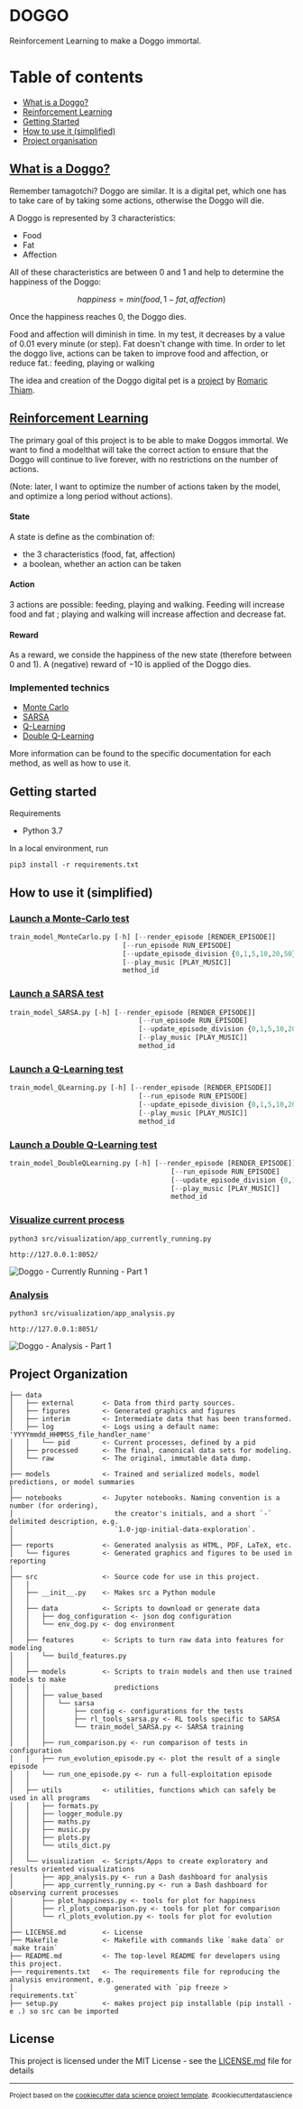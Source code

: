 # DOGGO


Reinforcement Learning to make a Doggo immortal.


# Table of contents

* [What is a Doggo?](#what-is-a-doggo?)
* [Reinforcement Learning](#reinforcement-learning)
* [Getting Started](#getting-started)
* [How to use it (simplified)](#how-to-use-it-(simplified))
* [Project organisation](#project-organisation)
<!--* [License](#license)-->
<!--* [Known bugs](#known-bugs)-->

## [What is a Doggo?](src/data/README.md)

Remember tamagotchi? Doggo are similar. It is a digital pet, which one has to take care of by taking some actions, otherwise the Doggo will die.

A Doggo is represented by 3 characteristics:

* Food
* Fat
* Affection

All of these characteristics are between 0 and 1 and help to determine the happiness of the Doggo:

$$happiness = min(food, 1-fat, affection)$$

Once the happiness reaches 0, the Doggo dies.

Food and affection will diminish in time. In my test, it decreases by a value of 0.01 every minute (or step). Fat doesn't change with time. In order to let the doggo live, actions can be taken to improve food and affection, or reduce fat.: feeding, playing or walking

The idea and creation of the Doggo digital pet is a [project]() by [Romaric Thiam](https://github.com/RTH00).


## [Reinforcement Learning](src/models/README.md)

The primary goal of this project is to be able to make Doggos immortal. We want to find a modelthat will take the correct action to ensure that the Doggo will continue to live forever, with no restrictions on the number of actions.

(Note: later, I want to optimize the number of actions taken by the model, and optimize a long period without actions).

#### State

A state is define as the combination of:

* the 3 characteristics (food, fat, affection)
* a boolean, whether an action can be taken

#### Action

3 actions are possible: feeding, playing and walking. Feeding will increase food and fat ; playing and walking will increase affection and decrease fat.

#### Reward

As a reward, we conside the happiness of the new state (therefore between 0 and 1). A (negative) reward of $-10$  is applied of the Doggo dies.


### Implemented technics

* [Monte Carlo](src/models/value_based/monte_carlo/README.md)
* [SARSA](src/models/value_based/sarsa/README.md)
* [Q-Learning](src/models/value_based/qlearning/README.md)
* [Double Q-Learning](src/models/value_based/doubleqlearning/README.md)

More information can be found to the specific documentation for each method, as well as how to use it.

## Getting started

Requirements

* Python 3.7

In a local environment, run

~~~
pip3 install -r requirements.txt
~~~


## How to use it (simplified)

### [Launch a Monte-Carlo test](src/models/value_based/monte_carlo/README.md)

~~~python
train_model_MonteCarlo.py [-h] [--render_episode [RENDER_EPISODE]]
                            [--run_episode RUN_EPISODE]
                            [--update_episode_division {0,1,5,10,20,50}]
                            [--play_music [PLAY_MUSIC]]
                            method_id
~~~

### [Launch a SARSA test](src/models/value_based/sarsa/README.md)

~~~python
train_model_SARSA.py [-h] [--render_episode [RENDER_EPISODE]]
	                            [--run_episode RUN_EPISODE]
	                            [--update_episode_division {0,1,5,10,20,50}]
	                            [--play_music [PLAY_MUSIC]]
	                            method_id
~~~


### [Launch a Q-Learning test](src/models/value_based/qlearning/README.md)

~~~python
train_model_QLearning.py [-h] [--render_episode [RENDER_EPISODE]]
	                            [--run_episode RUN_EPISODE]
	                            [--update_episode_division {0,1,5,10,20,50}]
	                            [--play_music [PLAY_MUSIC]]
	                            method_id
~~~


### [Launch a Double Q-Learning test](src/models/value_based/doubleqlearning/README.md)

~~~python
train_model_DoubleQLearning.py [-h] [--render_episode [RENDER_EPISODE]]
			                            [--run_episode RUN_EPISODE]
			                            [--update_episode_division {0,1,5,10,20,50}]
			                            [--play_music [PLAY_MUSIC]]
			                            method_id
~~~

### [Visualize current process](src/visualization/README.md)

~~~
python3 src/visualization/app_currently_running.py
~~~
~~~
http://127.0.0.1:8052/
~~~

![Doggo - Currently Running - Part 1](https://github.com/Blitzy29/doggo/blob/master/reports/figures/README/Doggo%20-%20Analysis%20-%20Part%201.png)


### [Analysis](src/visualization/README.md)

~~~
python3 src/visualization/app_analysis.py
~~~
~~~
http://127.0.0.1:8051/
~~~

![Doggo - Analysis - Part 1](https://github.com/Blitzy29/doggo/blob/master/reports/figures/README/Doggo%20-%20Analysis%20-%20Part%201.png)


## Project Organization

    ├── data
    │   ├── external       <- Data from third party sources.
    │   ├── figures        <- Generated graphics and figures
    │   ├── interim        <- Intermediate data that has been transformed.
    │   ├── log            <- Logs using a default name: 'YYYYmmdd_HHMMSS_file_handler_name'
    │   │   └── pid        <- Current processes, defined by a pid
    │   ├── processed      <- The final, canonical data sets for modeling.
    │   └── raw            <- The original, immutable data dump.
    │
    ├── models             <- Trained and serialized models, model predictions, or model summaries
    │
    ├── notebooks          <- Jupyter notebooks. Naming convention is a number (for ordering),
    │                         the creator's initials, and a short `-` delimited description, e.g.
    │                         `1.0-jqp-initial-data-exploration`.
    │
    ├── reports            <- Generated analysis as HTML, PDF, LaTeX, etc.
    │   └── figures        <- Generated graphics and figures to be used in reporting
    │
    ├── src                <- Source code for use in this project.
    │   │
    │   ├── __init__.py    <- Makes src a Python module
    │   │
    │   ├── data           <- Scripts to download or generate data
    │   │   ├── dog_configuration <- json dog configuration
    │   │   └── env_dog.py <- dog environment
    │   │
    │   ├── features       <- Scripts to turn raw data into features for modeling
    │   │   └── build_features.py
    │   │
    │   ├── models         <- Scripts to train models and then use trained models to make
    │   │   │                 predictions
    │   │   ├── value_based
    │   │   │   └── sarsa
    │   │   │       ├── config <- configurations for the tests
    │   │   │       ├── rl_tools_sarsa.py <- RL tools specific to SARSA
    │   │   │       └── train_model_SARSA.py <- SARSA training
    │   │   │
    │   │   ├── run_comparison.py <- run comparison of tests in configuration
    │   │   ├── run_evolution_episode.py <- plot the result of a single episode
    │   │   └── run_one_episode.py <- run a full-exploitation episode
    │   │
    │   ├── utils          <- utilities, functions which can safely be used in all programs
    │   │   ├── formats.py
    │   │   ├── logger_module.py
    │   │   ├── maths.py
    │   │   ├── music.py
    │   │   ├── plots.py
    │   │   └── utils_dict.py
    │   │
    │   └── visualization  <- Scripts/Apps to create exploratory and results oriented visualizations
    │       ├── app_analysis.py <- run a Dash dashboard for analysis
    │       ├── app_currently_running.py <- run a Dash dashboard for observing current processes
    │       ├── plot_happiness.py <- tools for plot for happiness
    │       ├── rl_plots_comparison.py <- tools for plot for comparison
    │       └── rl_plots_evolution.py <- tools for plot for evolution
    │
    ├── LICENSE.md         <- License
    ├── Makefile           <- Makefile with commands like `make data` or `make train`
    ├── README.md          <- The top-level README for developers using this project.
    ├── requirements.txt   <- The requirements file for reproducing the analysis environment, e.g.
    │                         generated with `pip freeze > requirements.txt`
    ├── setup.py           <- makes project pip installable (pip install -e .) so src can be imported

## License

This project is licensed under the MIT License - see the [LICENSE.md](LICENSE.md) file for details

<!--## Known Bugs-->

--------

<p><small>Project based on the <a target="_blank" href="https://drivendata.github.io/cookiecutter-data-science/">cookiecutter data science project template</a>. #cookiecutterdatascience</small></p>
